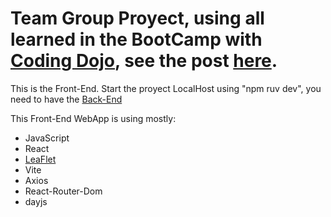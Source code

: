 # Team Group Proyect, using all learned in the BootCamp with [Coding Dojo](https://www.codingdojo.la/), see the post [here](https://www.linkedin.com/posts/coding-dojo-latam_fullstack-mern-fundacioncird-activity-7220098329139949568-O2Lc/).

This is the Front-End. Start the proyect LocalHost using "npm ruv dev", you need to have the [Back-End](https://github.com/AlejandroDojo/MapManager-Backend)

This Front-End WebApp is using mostly:
- JavaScript
- React
- [LeaFlet](https://react-leaflet.js.org/)
- Vite
- Axios
- React-Router-Dom
- dayjs
